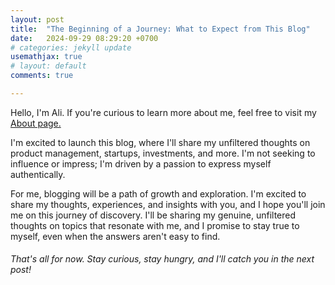 ```yaml
---
layout: post
title:  "The Beginning of a Journey: What to Expect from This Blog"
date:   2024-09-29 08:29:20 +0700
# categories: jekyll update
usemathjax: true
# layout: default
comments: true

---
```



Hello, I'm Ali. If you're curious to learn more about me, feel free to visit my <a href="{{ site.baseurl }}/about" target="_blank" rel="noopener">About page.</a>

I'm excited to launch this blog, where I'll share my unfiltered thoughts on product management, startups, investments, and more. I'm not seeking to influence or impress; I'm driven by a passion to express myself authentically.

For me, blogging will be a path of growth and exploration. I'm excited to share my thoughts, experiences, and insights with you, and I hope you'll join me on this journey of discovery. I'll be sharing my genuine, unfiltered thoughts on topics that resonate with me, and I promise to stay true to myself, even when the answers aren't easy to find.

###### That's all for now. Stay curious, stay hungry, and I'll catch you in the next post!

